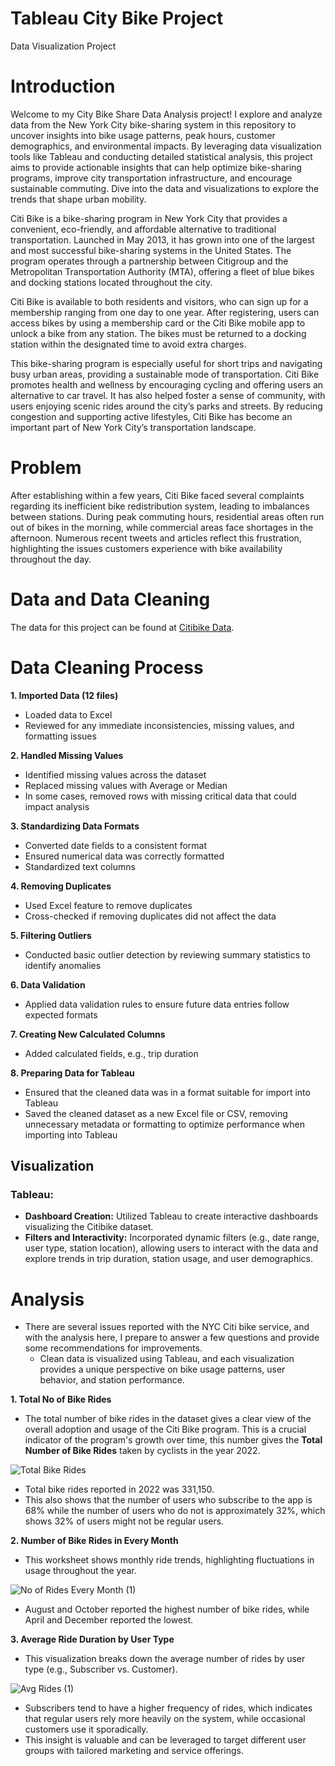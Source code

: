 # Tableau City Bike Project
Data Visualization Project 

# Introduction

Welcome to my City Bike Share Data Analysis project! 
I explore and analyze data from the New York City bike-sharing system in this repository to uncover insights into bike usage patterns, peak hours, customer demographics, and environmental impacts. By leveraging data visualization tools like Tableau and conducting detailed statistical analysis, this project aims to provide actionable insights that can help optimize bike-sharing programs, improve city transportation infrastructure, and encourage sustainable commuting. Dive into the data and visualizations to explore the trends that shape urban mobility.

Citi Bike is a bike-sharing program in New York City that provides a convenient, eco-friendly, and affordable alternative to traditional transportation. Launched in May 2013, it has grown into one of the largest and most successful bike-sharing systems in the United States. The program operates through a partnership between Citigroup and the Metropolitan Transportation Authority (MTA), offering a fleet of blue bikes and docking stations located throughout the city.

Citi Bike is available to both residents and visitors, who can sign up for a membership ranging from one day to one year. After registering, users can access bikes by using a membership card or the Citi Bike mobile app to unlock a bike from any station. The bikes must be returned to a docking station within the designated time to avoid extra charges.

This bike-sharing program is especially useful for short trips and navigating busy urban areas, providing a sustainable mode of transportation. Citi Bike promotes health and wellness by encouraging cycling and offering users an alternative to car travel. It has also helped foster a sense of community, with users enjoying scenic rides around the city’s parks and streets. By reducing congestion and supporting active lifestyles, Citi Bike has become an important part of New York City’s transportation landscape.


# Problem

After establishing within a few years, Citi Bike faced several complaints regarding its inefficient bike redistribution system, leading to imbalances between stations. During peak commuting hours, residential areas often run out of bikes in the morning, while commercial areas face shortages in the afternoon. Numerous recent tweets and articles reflect this frustration, highlighting the issues customers experience with bike availability throughout the day.


# Data and Data Cleaning

The data for this project can be found at [Citibike Data](https://citibikenyc.com/system-data).

# Data Cleaning Process

**1. Imported Data (12 files)**
   -  Loaded data to Excel
   -  Reviewed for any immediate inconsistencies, missing values, and formatting issues

**2. Handled Missing Values**
   -  Identified missing values across the dataset
   -  Replaced missing values with Average or Median
   -  In some cases, removed rows with missing critical data that could impact analysis

**3. Standardizing Data Formats**
   -  Converted date fields to a consistent format
   -  Ensured numerical data was correctly formatted
   -  Standardized text columns

**4. Removing Duplicates**
   -  Used Excel feature to remove duplicates
   -  Cross-checked if removing duplicates did not affect the data

**5. Filtering Outliers**
   -  Conducted basic outlier detection by reviewing summary statistics to identify anomalies

**6. Data Validation**
   -  Applied data validation rules to ensure future data entries follow expected formats

**7. Creating New Calculated Columns**
   -  Added calculated fields, e.g., trip duration

**8. Preparing Data for Tableau**
   -  Ensured that the cleaned data was in a format suitable for import into Tableau
   -  Saved the cleaned dataset as a new Excel file or CSV, removing unnecessary metadata or formatting to optimize performance when importing into Tableau

## Visualization

### Tableau:
- **Dashboard Creation:** Utilized Tableau to create interactive dashboards visualizing the Citibike dataset.
- **Filters and Interactivity:** Incorporated dynamic filters (e.g., date range, user type, station location), allowing users to interact with the data and explore trends in trip duration, station usage, and user demographics.

# Analysis

- There are several issues reported with the NYC Citi bike service, and with the analysis here, I prepare to answer a few questions and provide some recommendations for improvements.
   -  Clean data is visualized using Tableau, and each visualization provides a unique perspective on bike usage patterns, user behavior, and station performance.

**1. Total No of Bike Rides**
-   The total number of bike rides in the dataset gives a clear view of the overall adoption and usage of the Citi Bike program. This is a crucial indicator of the program's growth over time, this number gives the **Total Number of Bike Rides** taken by cyclists in the year 2022.
  
  ![Total Bike Rides](https://github.com/user-attachments/assets/b78e1557-e599-466e-abfc-69927538156b)

- Total bike rides reported in 2022 was 331,150.
- This also shows that the number of users who subscribe to the app is 68% while the number of users who do not is approximately 32%, which shows 32% of users might not be regular users.


**2. Number of Bike Rides in Every Month**
-   This worksheet shows monthly ride trends, highlighting fluctuations in usage throughout the year.
  
  ![No of Rides Every Month (1)](https://github.com/user-attachments/assets/bd1cc9f2-ab01-434b-ac09-e68e0ffe58b2)

- August and October reported the highest number of bike rides, while April and December reported the lowest.
  
**3. Average Ride Duration by User Type**
-   This visualization breaks down the average number of rides by user type (e.g., Subscriber vs. Customer).

![Avg Rides (1)](https://github.com/user-attachments/assets/6337fdd7-aec6-486c-b1ad-274ad6c787af)


- Subscribers tend to have a higher frequency of rides, which indicates that regular users rely more heavily on the system, while occasional customers use it sporadically.
- This insight is valuable and can be leveraged to target different user groups with tailored marketing and service offerings.



